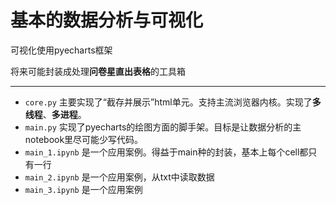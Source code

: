 # 基本的数据分析与可视化

可视化使用pyecharts框架

将来可能封装成处理**问卷星直出表格**的工具箱

---

- `core.py` 主要实现了“截存并展示”html单元。支持主流浏览器内核。实现了**多线程**、**多进程**。
- `main.py` 实现了pyecharts的绘图方面的脚手架。目标是让数据分析的主notebook里尽可能少写代码。
- `main_1.ipynb` 是一个应用案例。得益于main种的封装，基本上每个cell都只有一行
- `main_2.ipynb` 是一个应用案例，从txt中读取数据
- `main_3.ipynb` 是一个应用案例
